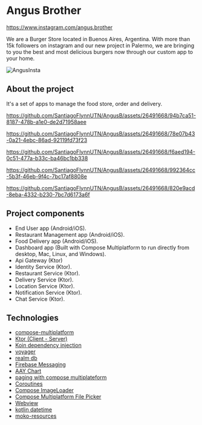 # Angus Brother

https://www.instagram.com/angus.brother

We are a Burger Store located in Buenos Aires, Argentina. With more than 15k followers on instagram and our new project in Palermo, we are bringing to you the best and most delicious burgers now through our custom app to your home.

![AngusInsta](https://github.com/SantiagoFlynnUTN/AngusB/assets/26491668/572b6abe-98f2-4427-9dc9-8429bb86320a)

## About the project

It's a set of apps to manage the food store, order and delivery. 



https://github.com/SantiagoFlynnUTN/AngusB/assets/26491668/94b7ca51-8187-478b-a1e0-de2d71958aee

https://github.com/SantiagoFlynnUTN/AngusB/assets/26491668/78e07b43-0a21-4ebc-86ad-92119fd73f23

https://github.com/SantiagoFlynnUTN/AngusB/assets/26491668/f6aed194-0c51-477a-b33c-ba46bc1bb338

https://github.com/SantiagoFlynnUTN/AngusB/assets/26491668/992364cc-5b3f-46eb-9f4c-7bc17af8808e

https://github.com/SantiagoFlynnUTN/AngusB/assets/26491668/820e9acd-8eba-4332-b230-7bc7d6173a6f





## Project components

* End User app (Android/iOS).
* Restaurant Management app (Android/iOS).
* Food Delivery app (Android/iOS).
* Dashboard app (Built with Compose Multiplatform to run directly from desktop, Mac, Linux, and
  Windows).
* Api Gateway (Ktor)
* Identity Service (Ktor).
* Restaurant Service (Ktor).
* Delivery Service (Ktor).
* Location Service (Ktor).
* Notification Service (Ktor).
* Chat Service (Ktor).

## Technologies
- [compose-multiplatform](https://www.jetbrains.com/lp/compose-multiplatform/)
- [Ktor (Client - Server)](https://ktor.io/docs/welcome.html)
- [Koin dependency injection](https://insert-koin.io/)
- [voyager ](https://github.com/adrielcafe/voyager)
- [realm db](https://github.com/realm/realm-kotlin)
- [Firebase Messaging](https://firebase.google.com/docs/cloud-messaging)
- [AAY Chart](https://github.com/TheChance101/AAY-chart)
- [paging with compose multiplateform](https://developer.android.com/jetpack/androidx/releases/paging)
- [Coroutines](https://developer.android.com/kotlin/coroutines)
- [Compose ImageLoader](https://github.com/qdsfdhvh/compose-imageloader)
- [Compose Multiplatform File Picker](https://github.com/Wavesonics/compose-multiplatform-file-picker)
- [Webview](https://github.com/google/accompanist/tree/main/web)
- [kotlin datetime](https://github.com/Kotlin/kotlinx-datetime)
- [moko-resources](https://github.com/icerockdev/moko-resources)
